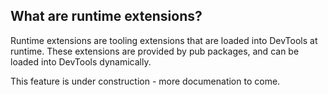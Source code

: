 ## What are runtime extensions?

Runtime extensions are tooling extensions that are loaded into DevTools at runtime.
These extensions are provided by pub packages, and can be loaded into DevTools dynamically.

This feature is under construction - more documenation to come.
